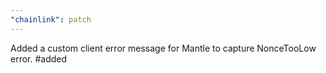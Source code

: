 ```yaml
---
"chainlink": patch
---
```


Added a custom client error message for Mantle to capture NonceTooLow error. #added
